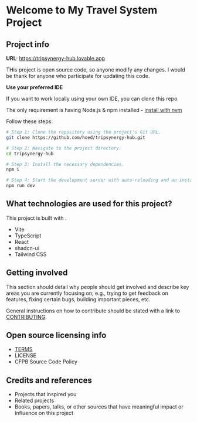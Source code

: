 # Welcome to My Travel System Project

## Project info

**URL**: https://tripsynergy-hub.lovable.app

THis project is open source code, so anyone modify any changes.
I would be thank for anyone who participate for updating this code.

**Use your preferred IDE**

If you want to work locally using your own IDE, you can clone this repo.

The only requirement is having Node.js & npm installed - [install with nvm](https://github.com/nvm-sh/nvm#installing-and-updating)

Follow these steps:

```sh
# Step 1: Clone the repository using the project's Git URL.
git clone https://github.com/hoed/tripsynergy-hub.git

# Step 2: Navigate to the project directory.
cd tripsynergy-hub

# Step 3: Install the necessary dependencies.
npm i

# Step 4: Start the development server with auto-reloading and an instant preview.
npm run dev
```

## What technologies are used for this project?

This project is built with .

- Vite
- TypeScript
- React
- shadcn-ui
- Tailwind CSS

## Getting involved
This section should detail why people should get involved and describe key areas you are currently focusing on; e.g., trying to get feedback on features, fixing certain bugs, building important pieces, etc.

General instructions on how to contribute should be stated with a link to [CONTRIBUTING](https://github.com/hoed/tripsynergy-hub/blob/main/CONTRIBUTING.md).

## Open source licensing info
- [TERMS](https://github.com/hoed/tripsynergy-hub/blob/main/TERMS.md)
- LICENSE
- CFPB Source Code Policy

## Credits and references
- Projects that inspired you
- Related projects
- Books, papers, talks, or other sources that have meaningful impact or influence on this project

